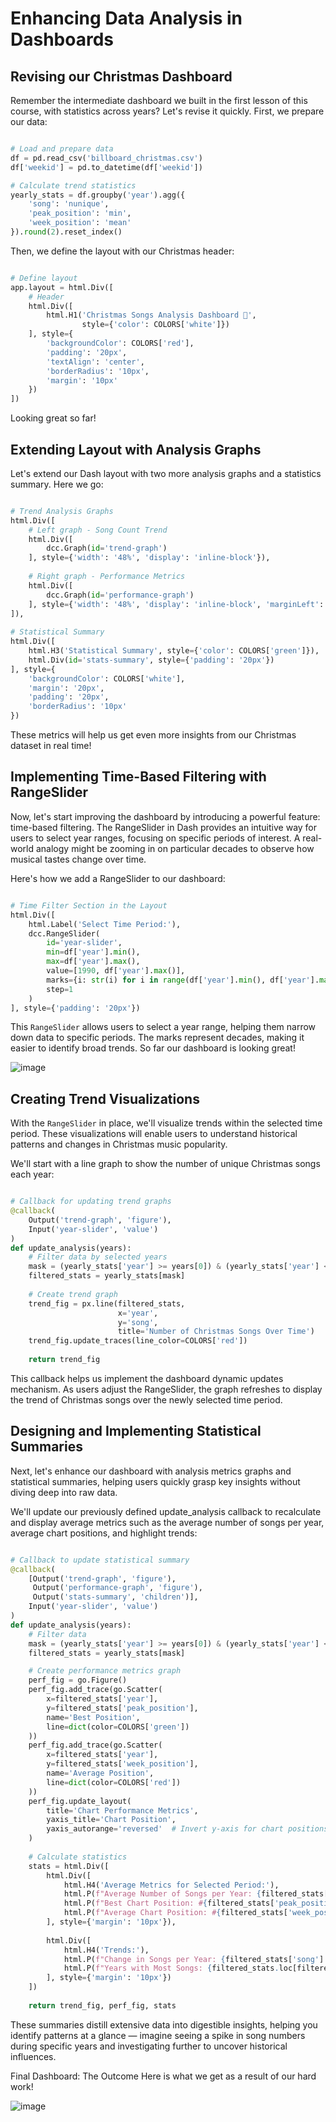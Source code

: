 # Enhancing Data Analysis in Dashboards

##  Revising our Christmas Dashboard
Remember the intermediate dashboard we built in the first lesson of this course, with statistics across years? Let's revise it quickly. First, we prepare our data:

```Python

# Load and prepare data
df = pd.read_csv('billboard_christmas.csv')
df['weekid'] = pd.to_datetime(df['weekid'])

# Calculate trend statistics
yearly_stats = df.groupby('year').agg({
    'song': 'nunique',
    'peak_position': 'min',
    'week_position': 'mean'
}).round(2).reset_index()
```
Then, we define the layout with our Christmas header:

```Python

# Define layout
app.layout = html.Div([
    # Header
    html.Div([
        html.H1('Christmas Songs Analysis Dashboard 🎄', 
                style={'color': COLORS['white']})
    ], style={
        'backgroundColor': COLORS['red'],
        'padding': '20px',
        'textAlign': 'center',
        'borderRadius': '10px',
        'margin': '10px'
    })
])
```
Looking great so far!

## Extending Layout with Analysis Graphs
Let's extend our Dash layout with two more analysis graphs and a statistics summary. Here we go:

```Python

# Trend Analysis Graphs
html.Div([
    # Left graph - Song Count Trend
    html.Div([
        dcc.Graph(id='trend-graph')
    ], style={'width': '48%', 'display': 'inline-block'}),
        
    # Right graph - Performance Metrics
    html.Div([
        dcc.Graph(id='performance-graph')
    ], style={'width': '48%', 'display': 'inline-block', 'marginLeft': '4%'})
]),
    
# Statistical Summary
html.Div([
    html.H3('Statistical Summary', style={'color': COLORS['green']}),
    html.Div(id='stats-summary', style={'padding': '20px'})
], style={
    'backgroundColor': COLORS['white'],
    'margin': '20px',
    'padding': '20px',
    'borderRadius': '10px'
})
```
These metrics will help us get even more insights from our Christmas dataset in real time!

## Implementing Time-Based Filtering with RangeSlider

Now, let's start improving the dashboard by introducing a powerful feature: time-based filtering. The RangeSlider in Dash provides an intuitive way for users to select year ranges, focusing on specific periods of interest. A real-world analogy might be zooming in on particular decades to observe how musical tastes change over time.

Here's how we add a RangeSlider to our dashboard:

```Python

# Time Filter Section in the Layout
html.Div([
    html.Label('Select Time Period:'),
    dcc.RangeSlider(
        id='year-slider',
        min=df['year'].min(),
        max=df['year'].max(),
        value=[1990, df['year'].max()],
        marks={i: str(i) for i in range(df['year'].min(), df['year'].max()+1, 10)},
        step=1
    )
], style={'padding': '20px'})
```
This `RangeSlider` allows users to select a year range, helping them narrow down data to specific periods. The marks represent decades, making it easier to identify broad trends. So far our dashboard is looking great!

![image](https://github.com/user-attachments/assets/70de4906-230b-49be-b621-85dc9a5e8365)


## Creating Trend Visualizations
With the `RangeSlider` in place, we'll visualize trends within the selected time period. These visualizations will enable users to understand historical patterns and changes in Christmas music popularity.

We'll start with a line graph to show the number of unique Christmas songs each year:

```Python

# Callback for updating trend graphs
@callback(
    Output('trend-graph', 'figure'),
    Input('year-slider', 'value')
)
def update_analysis(years):
    # Filter data by selected years
    mask = (yearly_stats['year'] >= years[0]) & (yearly_stats['year'] <= years[1])
    filtered_stats = yearly_stats[mask]
    
    # Create trend graph
    trend_fig = px.line(filtered_stats, 
                        x='year', 
                        y='song',
                        title='Number of Christmas Songs Over Time')
    trend_fig.update_traces(line_color=COLORS['red'])
    
    return trend_fig
```
This callback helps us implement the dashboard dynamic updates mechanism. As users adjust the RangeSlider, the graph refreshes to display the trend of Christmas songs over the newly selected time period.

## Designing and Implementing Statistical Summaries
Next, let's enhance our dashboard with analysis metrics graphs and statistical summaries, helping users quickly grasp key insights without diving deep into raw data.

We'll update our previously defined update_analysis callback to recalculate and display average metrics such as the average number of songs per year, average chart positions, and highlight trends:

```Python

# Callback to update statistical summary
@callback(
    [Output('trend-graph', 'figure'),
     Output('performance-graph', 'figure'),
     Output('stats-summary', 'children')],
    Input('year-slider', 'value')
)
def update_analysis(years):
    # Filter data
    mask = (yearly_stats['year'] >= years[0]) & (yearly_stats['year'] <= years[1])
    filtered_stats = yearly_stats[mask]

    # Create performance metrics graph
    perf_fig = go.Figure()
    perf_fig.add_trace(go.Scatter(
        x=filtered_stats['year'],
        y=filtered_stats['peak_position'],
        name='Best Position',
        line=dict(color=COLORS['green'])
    ))
    perf_fig.add_trace(go.Scatter(
        x=filtered_stats['year'],
        y=filtered_stats['week_position'],
        name='Average Position',
        line=dict(color=COLORS['red'])
    ))
    perf_fig.update_layout(
        title='Chart Performance Metrics',
        yaxis_title='Chart Position',
        yaxis_autorange='reversed'  # Invert y-axis for chart positions
    )
    
    # Calculate statistics
    stats = html.Div([
        html.Div([
            html.H4('Average Metrics for Selected Period:'),
            html.P(f"Average Number of Songs per Year: {filtered_stats['song'].mean():.1f}"),
            html.P(f"Best Chart Position: #{filtered_stats['peak_position'].min()}"),
            html.P(f"Average Chart Position: #{filtered_stats['week_position'].mean():.1f}")
        ], style={'margin': '10px'}),
        
        html.Div([
            html.H4('Trends:'),
            html.P(f"Change in Songs per Year: {filtered_stats['song'].iloc[-1] - filtered_stats['song'].iloc[0]:.1f}"),
            html.P(f"Years with Most Songs: {filtered_stats.loc[filtered_stats['song'].idxmax(), 'year']}")
        ], style={'margin': '10px'})
    ])
    
    return trend_fig, perf_fig, stats
```
These summaries distill extensive data into digestible insights, helping you identify patterns at a glance — imagine seeing a spike in song numbers during specific years and investigating further to uncover historical influences.

Final Dashboard: The Outcome
Here is what we get as a result of our hard work!

![image](https://github.com/user-attachments/assets/fd333291-6c24-4af7-b940-0ba3c02f8e20)






